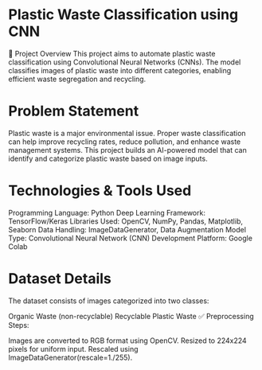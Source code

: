 # Plastic Waste Classification using CNN
📌 Project Overview
This project aims to automate plastic waste classification using Convolutional Neural Networks (CNNs). The model classifies images of plastic waste into different categories, enabling efficient waste segregation and recycling.

# Problem Statement
Plastic waste is a major environmental issue. Proper waste classification can help improve recycling rates, reduce pollution, and enhance waste management systems. This project builds an AI-powered model that can identify and categorize plastic waste based on image inputs.

# Technologies & Tools Used
Programming Language: Python
Deep Learning Framework: TensorFlow/Keras
Libraries Used: OpenCV, NumPy, Pandas, Matplotlib, Seaborn
Data Handling: ImageDataGenerator, Data Augmentation
Model Type: Convolutional Neural Network (CNN)
Development Platform: Google Colab

# Dataset Details
The dataset consists of images categorized into two classes:

Organic Waste (non-recyclable)
Recyclable Plastic Waste
✅ Preprocessing Steps:

Images are converted to RGB format using OpenCV.
Resized to 224x224 pixels for uniform input.
Rescaled using ImageDataGenerator(rescale=1./255).
